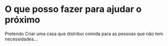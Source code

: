 # O que posso fazer para ajudar o próximo

Pretendo Criar uma casa que distribui comida para as pessoas que não tem necessidades...